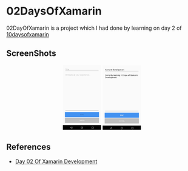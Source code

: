 # 02DaysOfXamarin
02DayOfXamarin is a  project which I had done by learning on day 2 of  [10daysofxamarin](https://10daysofxamarin.blog)


## ScreenShots 

<p align="center">
<img src="https://github.com/shankarmadeshvaran/10DaysOfXamarin/blob/master/Day02OfXamarin/ScreenShots/Screen1.png" width="20%" height="25%"/>
<img src="https://github.com/shankarmadeshvaran/10DaysOfXamarin/blob/master/Day02OfXamarin/ScreenShots/Screen2.png" width="20%" height="25%"/>
</p>


## References
- [Day 02 Of Xamarin Development](https://10daysofxamarin.blog/2019/03/07/day-2/)
